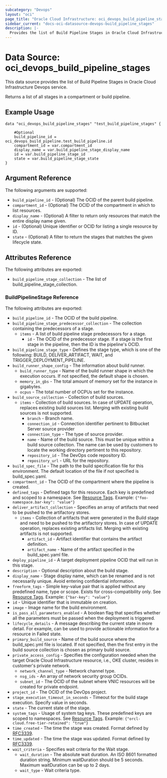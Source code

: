 ```yaml
---
subcategory: "Devops"
layout: "oci"
page_title: "Oracle Cloud Infrastructure: oci_devops_build_pipeline_stages"
sidebar_current: "docs-oci-datasource-devops-build_pipeline_stages"
description: |-
  Provides the list of Build Pipeline Stages in Oracle Cloud Infrastructure Devops service
---
```


# Data Source: oci_devops_build_pipeline_stages
This data source provides the list of Build Pipeline Stages in Oracle Cloud Infrastructure Devops service.

Returns a list of all stages in a compartment or build pipeline.


## Example Usage

```hcl
data "oci_devops_build_pipeline_stages" "test_build_pipeline_stages" {

	#Optional
	build_pipeline_id = oci_devops_build_pipeline.test_build_pipeline.id
	compartment_id = var.compartment_id
	display_name = var.build_pipeline_stage_display_name
	id = var.build_pipeline_stage_id
	state = var.build_pipeline_stage_state
}
```

## Argument Reference

The following arguments are supported:

* `build_pipeline_id` - (Optional) The OCID of the parent build pipeline.
* `compartment_id` - (Optional) The OCID of the compartment in which to list resources.
* `display_name` - (Optional) A filter to return only resources that match the entire display name given.
* `id` - (Optional) Unique identifier or OCID for listing a single resource by ID.
* `state` - (Optional) A filter to return the stages that matches the given lifecycle state.


## Attributes Reference

The following attributes are exported:

* `build_pipeline_stage_collection` - The list of build_pipeline_stage_collection.

### BuildPipelineStage Reference

The following attributes are exported:

* `build_pipeline_id` - The OCID of the build pipeline.
* `build_pipeline_stage_predecessor_collection` - The collection containing the predecessors of a stage.
	* `items` - A list of build pipeline stage predecessors for a stage.
		* `id` - The OCID of the predecessor stage. If a stage is the first stage in the pipeline, then the ID is the pipeline's OCID. 
* `build_pipeline_stage_type` - Defines the stage type, which is one of the following: BUILD, DELIVER_ARTIFACT, WAIT, and TRIGGER_DEPLOYMENT_PIPELINE. 
* `build_runner_shape_config` - The information about build runner.
	* `build_runner_type` - Name of the build runner shape in which the execution occurs. If not specified, the default shape is chosen.
	* `memory_in_gbs` - The total amount of memory set for the instance in gigabytes.
	* `ocpus` - The total number of OCPUs set for the instance.
* `build_source_collection` - Collection of build sources.
	* `items` - Collection of build sources. In case of UPDATE operation, replaces existing build sources list. Merging with existing build sources is not supported.
		* `branch` - Branch name.
		* `connection_id` - Connection identifier pertinent to Bitbucket Server source provider
		* `connection_type` - The type of source provider.
		* `name` - Name of the build source. This must be unique within a build source collection. The name can be used by customers to locate the working directory pertinent to this repository.
		* `repository_id` - The DevOps code repository ID.
		* `repository_url` - URL for the repository.
* `build_spec_file` - The path to the build specification file for this environment. The default location of the file if not specified is build_spec.yaml.
* `compartment_id` - The OCID of the compartment where the pipeline is created.
* `defined_tags` - Defined tags for this resource. Each key is predefined and scoped to a namespace. See [Resource Tags](https://docs.cloud.oracle.com/iaas/Content/General/Concepts/resourcetags.htm). Example: `{"foo-namespace.bar-key": "value"}`
* `deliver_artifact_collection` - Specifies an array of artifacts that need to be pushed to the artifactory stores.
	* `items` - Collection of artifacts that were generated in the Build stage and need to be pushed to the artifactory stores. In case of UPDATE operation, replaces existing artifacts list. Merging with existing artifacts is not supported.
		* `artifact_id` - Artifact identifier that contains the artifact definition.
		* `artifact_name` - Name of the artifact specified in the build_spec.yaml file.
* `deploy_pipeline_id` - A target deployment pipeline OCID that will run in this stage.
* `description` - Optional description about the build stage.
* `display_name` - Stage display name, which can be renamed and is not necessarily unique. Avoid entering confidential information.
* `freeform_tags` - Simple key-value pair that is applied without any predefined name, type or scope. Exists for cross-compatibility only.  See [Resource Tags](https://docs.cloud.oracle.com/iaas/Content/General/Concepts/resourcetags.htm). Example: `{"bar-key": "value"}`
* `id` - Unique identifier that is immutable on creation.
* `image` - Image name for the build environment.
* `is_pass_all_parameters_enabled` - A boolean flag that specifies whether all the parameters must be passed when the deployment is triggered.
* `lifecycle_details` - A message describing the current state in more detail. For example, can be used to provide actionable information for a resource in Failed state.
* `primary_build_source` - Name of the build source where the build_spec.yml file is located. If not specified, then the first entry in the build source collection is chosen as primary build source.
* `private_access_config` - Specifies the configuration needed when the target Oracle Cloud Infrastructure resource, i.e., OKE cluster, resides in customer's private network. 
	* `network_channel_type` - Network channel type.
	* `nsg_ids` - An array of network security group OCIDs.
	* `subnet_id` - The OCID of the subnet where VNIC resources will be created for private endpoint.
* `project_id` - The OCID of the DevOps project.
* `stage_execution_timeout_in_seconds` - Timeout for the build stage execution. Specify value in seconds.
* `state` - The current state of the stage. 
* `system_tags` - Usage of system tag keys. These predefined keys are scoped to namespaces. See [Resource Tags](https://docs.cloud.oracle.com/iaas/Content/General/Concepts/resourcetags.htm). Example: `{"orcl-cloud.free-tier-retained": "true"}`
* `time_created` - The time the stage was created. Format defined by [RFC3339](https://datatracker.ietf.org/doc/html/rfc3339).
* `time_updated` - The time the stage was updated. Format defined by [RFC3339](https://datatracker.ietf.org/doc/html/rfc3339).
* `wait_criteria` - Specifies wait criteria for the Wait stage.
	* `wait_duration` - The absolute wait duration. An ISO 8601 formatted duration string. Minimum waitDuration should be 5 seconds. Maximum waitDuration can be up to 2 days.
	* `wait_type` - Wait criteria type.


